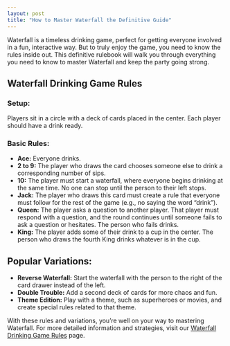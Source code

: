 ```yaml
---
layout: post
title: "How to Master Waterfall the Definitive Guide"
---
```


Waterfall is a timeless drinking game, perfect for getting everyone involved in a fun, interactive way. But to truly enjoy the game, you need to know the rules inside out. This definitive rulebook will walk you through everything you need to know to master Waterfall and keep the party going strong.

## Waterfall Drinking Game Rules
### Setup:
Players sit in a circle with a deck of cards placed in the center. Each player should have a drink ready.

### Basic Rules:
- **Ace:** Everyone drinks.
- **2 to 9:** The player who draws the card chooses someone else to drink a corresponding number of sips.
- **10:** The player must start a waterfall, where everyone begins drinking at the same time. No one can stop until the person to their left stops.
- **Jack:** The player who draws this card must create a rule that everyone must follow for the rest of the game (e.g., no saying the word “drink”).
- **Queen:** The player asks a question to another player. That player must respond with a question, and the round continues until someone fails to ask a question or hesitates. The person who fails drinks.
- **King:** The player adds some of their drink to a cup in the center. The person who draws the fourth King drinks whatever is in the cup.

## Popular Variations:
- **Reverse Waterfall:** Start the waterfall with the person to the right of the card drawer instead of the left.
- **Double Trouble:** Add a second deck of cards for more chaos and fun.
- **Theme Edition:** Play with a theme, such as superheroes or movies, and create special rules related to that theme.

With these rules and variations, you’re well on your way to mastering Waterfall. For more detailed information and strategies, visit our [Waterfall Drinking Game Rules](https://drinkingdojo.com/articles/waterfall) page.

